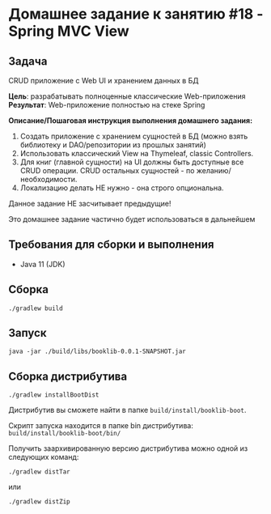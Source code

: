 # Домашнее задание к занятию #18 - Spring MVC View

## Задача

CRUD приложение с Web UI и хранением данных в БД

**Цель**: разрабатывать полноценные классические Web-приложения
**Результат**: Web-приложение полностью на стеке Spring

**Описание/Пошаговая инструкция выполнения домашнего задания:**

1. Создать приложение с хранением сущностей в БД (можно взять библиотеку и DAO/репозитории из прошлых занятий)
2. Использовать классический View на Thymeleaf, classic Controllers.
3. Для книг (главной сущности) на UI должны быть доступные все CRUD операции. CRUD остальных сущностей - по желанию/необходимости.
4. Локализацию делать НЕ нужно - она строго опциональна.

Данное задание НЕ засчитывает предыдущие!

Это домашнее задание частично будет использоваться в дальнейшем

## Требования для сборки и выполнения

- Java 11 (JDK)

## Сборка

```shell
./gradlew build
```

## Запуск

```shell
java -jar ./build/libs/booklib-0.0.1-SNAPSHOT.jar
```

## Сборка дистрибутива

```shell
./gradlew installBootDist
```

Дистрибутив вы сможете найти в папке `build/install/booklib-boot`.

Скрипт запуска находится в папке bin дистрибутива: `build/install/booklib-boot/bin/`

Получить заархивированную версию дистрибутива можно одной из следующих команд:

```shell
./gradlew distTar
```

или

```shell
./gradlew distZip
```
